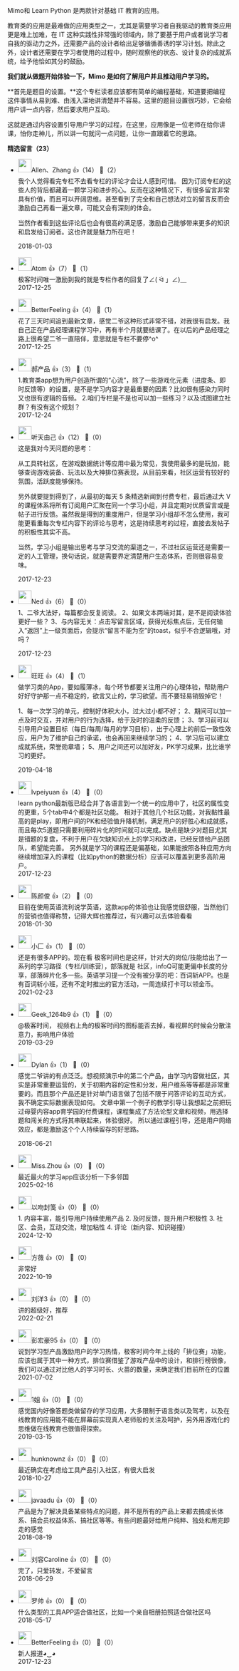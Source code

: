 Mimo和 Learn Python 是两款针对基础 IT 教育的应用。

教育类的应用是最难做的应用类型之一，尤其是需要学习者自我驱动的教育类应用更是难上加难，在 IT 这种实践性非常强的领域内，除了要基于用户或者说学习者自我的驱动力之外，还需要产品的设计者给出足够循循善诱的学习计划。除此之外，设计者还需要在学习者使用的过程中，随时观察他的状态、设计复杂的成就系统，给予他恰如其分的鼓励。

**我们就从做题开始体验一下，Mimo 是如何了解用户并且推动用户学习的。**

**首先是题目的设置。**这个专栏读者应该都有简单的编程基础，知道要把编程这件事情从易到难、由浅入深地讲清楚并不容易。这里的题目设置很巧妙，它会给用户讲一点内容，然后要求用户互动。

这就是通过内容设置引导用户学习的过程，在这里，应用像是一位老师在给你讲课，怕你走神儿，所以讲一句就问一点问题，让你一直跟着它的思路。
<div><strong>精选留言（23）</strong></div><ul>
<li><img src="https://static001.geekbang.org/account/avatar/00/0f/9e/10/1a2dc211.jpg" width="30px"><span>Allen、Zhang</span> 👍（14） 💬（2）<div>我个人觉得看完专栏不去看专栏的评论才会让人感到可惜。
因为订阅专栏的这些人的背后都藏着一颗学习和进步的心。反而在这种情况下，有很多留言非常具有价值，而且可以开阔思维。甚至看到了完全和自己想法对立的留言反而会激励自己再看一遍文章，可能又会有深刻的体会。

当然作者看到这些评论后也会有很高的满足感，激励自己能够带来更多的知识和启发给订阅者。这也许就是魅力所在吧！</div>2018-01-03</li><br/><li><img src="https://static001.geekbang.org/account/avatar/00/0f/74/db/cbf05706.jpg" width="30px"><span>Atom</span> 👍（7） 💬（1）<div>极客时间唯一激励到我的就是专栏作者的回复了∠( ᐛ 」∠)＿</div>2017-12-25</li><br/><li><img src="https://static001.geekbang.org/account/avatar/00/0f/7d/db/7eb771db.jpg" width="30px"><span>BetterFeeling</span> 👍（4） 💬（1）<div>花了三天时间追到最新文章，感觉二爷这种形式非常不错，对我很有启发。我自己正在产品经理课程学习中，再有半个月就要结课了。在以后的产品经理之路上很希望二爷一直陪伴，意思就是专栏不要停^o^</div>2017-12-25</li><br/><li><img src="https://static001.geekbang.org/account/avatar/00/0f/ae/f9/abb7bfe3.jpg" width="30px"><span>郝产品</span> 👍（3） 💬（1）<div>1.教育类app想为用户创造所谓的“心流”，除了一些游戏化元素（进度条、即时反馈等）的设置，是不是学习内容才是最重要的因素？比如很有感染力同时又也很有逻辑的音频。
2.咱们专栏是不是也可以加一些练习？以及试图建立社群？有没有这个规划？</div>2017-12-24</li><br/><li><img src="https://static001.geekbang.org/account/avatar/00/0f/8e/8b/38b93ca0.jpg" width="30px"><span>听天由己</span> 👍（12） 💬（0）<div>这是我对今天问题的思考：

从工具转社区，在游戏数据统计等应用中最为常见，我使用最多的是玩加，能够查询游戏装备、玩法以及大神排位赛表现，从目前来看，社区运营有较好的氛围，活跃度能够保持。

另外就要提到得到了，从最初的每天 5 条精选新闻到付费专栏，最后通过大 V 的课程体系将所有订阅用户汇聚在同一个学习小组，并且定期对优质留言或是帖子进行反馈。虽然我是得到的重度用户，但是学习小组却不怎么使用，我可能更看重每次专栏内容下的评论与思考，这是持续思考的过程，直接去发帖子的积极性其实不高。

当然，学习小组是输出思考与学习交流的渠道之一，不过社区运营还是需要一定的人工管理，换句话说，就是需要界定清楚用户生态体系，否则很容易变味。</div>2017-12-23</li><br/><li><img src="https://static001.geekbang.org/account/avatar/00/0f/c4/6c/74b92c09.jpg" width="30px"><span>Ned</span> 👍（6） 💬（0）<div>1、二爷大法好，每篇都会反复阅读。
2、如果文本两端对其，是不是阅读体验更好一些？
3、与内容无关：点击写留言区域，获得光标焦点后，无任何输入“返回”上一级页面后，会提示“留言不能为空”的toast，似乎不合逻辑哦，对吗？
</div>2017-12-23</li><br/><li><img src="https://static001.geekbang.org/account/avatar/00/12/85/bf/5c5e86bb.jpg" width="30px"><span>旺旺</span> 👍（4） 💬（1）<div>做学习类的App，要如履薄冰，每个环节都要关注用户的心理体验，帮助用户好好守护那一点不稳定的，欲言又止的，学习欲望。而不要轻易销毁掉它！

1、每一次学习的单元，控制好体积大小，过大过小都不好；
2、期间可以加一点及时交互，并对用户的行为选择，给于及时的温柔的反馈；
3、学习前可以引导用户设置目标（每日&#47;每周&#47;每月的学习目标），出于心理上的前后一致性效应，用户为了维护自己的承诺，也会再回来继续学习的；
4、学习后可以建立成就系统，荣誉勋章墙；
5、用户之间还可以加好友，PK学习成果，比比谁学习的更好。</div>2019-04-18</li><br/><li><img src="https://static001.geekbang.org/account/avatar/00/0f/4f/27/baf80628.jpg" width="30px"><span>lvpeiyuan</span> 👍（4） 💬（0）<div>learn python最新版已经合并了各语言到一个统一的应用中了，社区的属性变的更重，5个tab中4个都是社区功能。
相对于其他几个社区功能，对我黏性最高的是play，即用户间的PK和经验值升降机制，满足用户的好胜心和成就感，而且每次5道题只需要利用碎片化的时间就可以完成。缺点是缺少对题目尤其是错题的复盘，不利于用户在欠缺知识点上的学习和改进，已经反馈给产品团队，希望能完善。
另外就是学习的课程还是偏基础，如果能按照各种应用方向继续增加深入的课程（比如python的数据分析）应该可以覆盖到更多高阶用户。</div>2017-12-23</li><br/><li><img src="https://static001.geekbang.org/account/avatar/00/0f/6a/db/de88c883.jpg" width="30px"><span>陈颜俊</span> 👍（2） 💬（0）<div>目前在使用英语流利说学英语，这款app的体验也让我感觉很舒服，当然他们的营销也值得称赞，记得大辉也推荐过，有兴趣可以去体验看看</div>2018-01-30</li><br/><li><img src="https://static001.geekbang.org/account/avatar/00/18/97/8f/ccce7df1.jpg" width="30px"><span>小匚</span> 👍（1） 💬（0）<div>还是有很多APP的。现在看 极客时间也是这样，针对大的岗位&#47;技能给出了一系列的学习路径（专栏&#47;训练营），部落就是 社区，infoQ可能更偏中长度的分享，部落碎片化多一些。英语学习提一个没有被分享的吧：百词斩APP。也是有百词斩小班，还有不定时推出的官方活动，一周连续打卡可以领金币。</div>2021-02-23</li><br/><li><img src="" width="30px"><span>Geek_1264b9</span> 👍（1） 💬（0）<div>@极客时间， 视频右上角的极客时间的图标能否去掉，看视屏的时候会分散注意力，影响用户体验</div>2019-03-29</li><br/><li><img src="https://static001.geekbang.org/account/avatar/00/10/94/ee/8451dfc4.jpg" width="30px"><span>Dylan</span> 👍（1） 💬（0）<div>感觉二爷讲的有点泛泛。想视频演示中的第二个产品，由学习内容做社区，其实是非常重要运营的，关于初期内容的定性和分发，用户维系等等都是非常重要的。而且那个产品还是针对单门语言做了包括不限于问答评论的互动方式，我不确定实际数据表现如何。
文章中第一个例子的教学引导让我想起之前把玩过母婴内容app育学园的付费课程，课程集成了方法论型文章和视频，用选择题和闯关的方式将其串联起来，体验很好。
所以通过课程引导，还是用户网络效应，都是激励这个个人持续留存的好思路。
</div>2018-06-21</li><br/><li><img src="https://static001.geekbang.org/account/avatar/00/11/db/ef/784a32ec.jpg" width="30px"><span>Miss.Zhou</span> 👍（0） 💬（0）<div>最近最火的学习app应该分析一下多邻国</div>2025-02-16</li><br/><li><img src="https://static001.geekbang.org/account/avatar/00/12/cf/80/012a0b90.jpg" width="30px"><span>以吻封笺</span> 👍（0） 💬（0）<div>1. 内容丰富，能引导用户持续使用产品
2. 及时反馈，提升用户积极性
3. 社区、会员，互动交流，增加粘性
4. 评论（新内容、知识碰撞）</div>2024-12-10</li><br/><li><img src="" width="30px"><span>方薇</span> 👍（0） 💬（0）<div>非常好</div>2022-10-19</li><br/><li><img src="https://thirdwx.qlogo.cn/mmopen/vi_32/PiajxSqBRaEIYQ789LDqQx9S8QAR35aYbq3fVVhiaF56eaJxxABFZBmxy4g8XTibibbZPabv9Xn3xtQ6SayOrfngxw/132" width="30px"><span>刘洋3</span> 👍（0） 💬（0）<div>讲的超级好，推荐</div>2022-02-21</li><br/><li><img src="https://static001.geekbang.org/account/avatar/00/0f/66/fc/f057944a.jpg" width="30px"><span>彭宏豪95</span> 👍（0） 💬（0）<div>说到学习型产品激励用户的学习热情，极客时间今年上线的「排位赛」功能，应该也属于其中一种方式，排位赛借鉴了游戏产品中的设计，和排行榜很像，我们可以通过对比他人的学习时长、火苗的数量，来确定我们目前所在的位置</div>2021-07-02</li><br/><li><img src="http://thirdwx.qlogo.cn/mmopen/vi_32/hrTPJATib69H8PvsFNl8HHdWPnHz4objGEFpUeibRVMq4FF4kIfZT3KtJodpvZDtO6wXeicTj8IYFuXFyFCPIBH5w/132" width="30px"><span>1姐</span> 👍（0） 💬（0）<div>感觉国内好像答题类做留存的学习应用，大多限制于语言类以及驾考，以及在线教育的应用能不能在屏幕前实现真人老师般的关注及呵护，另外用游戏化的思维做在线教育也很值得探索。</div>2019-03-15</li><br/><li><img src="https://static001.geekbang.org/account/avatar/00/0f/65/42/76eb78bd.jpg" width="30px"><span>hunknownz</span> 👍（0） 💬（0）<div>最近确实在考虑给工具产品引入社区，有很大启发</div>2018-10-27</li><br/><li><img src="https://static001.geekbang.org/account/avatar/00/0f/44/47/3ddb94d0.jpg" width="30px"><span>javaadu</span> 👍（0） 💬（0）<div>产品是为了解决具备某些特点的问题，并不是所有的产品上来都去搞成长体系、搞会员权益体系、搞社区等等。有些问题最好给用户纯粹、独处和用完即走的感觉</div>2018-08-19</li><br/><li><img src="https://static001.geekbang.org/account/avatar/00/0f/47/2a/1eec5015.jpg" width="30px"><span>刘容Caroline</span> 👍（0） 💬（0）<div>完了，只爱转发，不爱留言</div>2018-06-29</li><br/><li><img src="https://static001.geekbang.org/account/avatar/00/0f/9b/d4/ec627af3.jpg" width="30px"><span>罗帅</span> 👍（0） 💬（0）<div>什么类型的工具APP适合做社区，比如一个亲自相册拍照适合做社区吗</div>2018-05-17</li><br/><li><img src="https://static001.geekbang.org/account/avatar/00/0f/7d/db/7eb771db.jpg" width="30px"><span>BetterFeeling</span> 👍（0） 💬（0）<div>新人报道◕‿◕</div>2017-12-23</li><br/>
</ul>